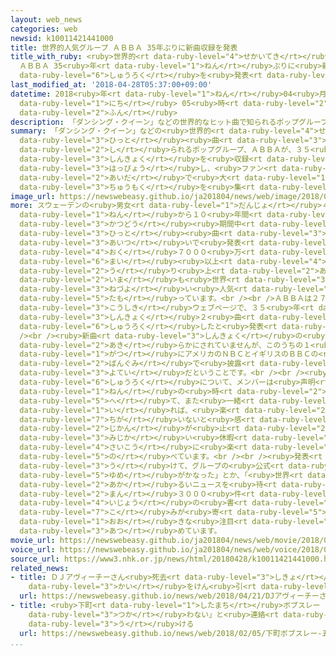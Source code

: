 ```yaml
---
layout: web_news
categories: web
newsid: k10011421441000
title: 世界的人気グループ ＡＢＢＡ 35年ぶりに新曲収録を発表
title_with_ruby: <ruby>世界的<rt data-ruby-level="4">せかいてき</rt></ruby><ruby>人気<rt data-ruby-level="1">にんき</rt></ruby>グループ
  ＡＢＢＡ 35<ruby>年<rt data-ruby-level="1">ねん</rt></ruby>ぶりに<ruby>新曲<rt data-ruby-level="3">しんきょく</rt></ruby><ruby>収録<rt
  data-ruby-level="6">しゅうろく</rt></ruby>を<ruby>発表<rt data-ruby-level="3">はっぴょう</rt></ruby>
last_modified_at: '2018-04-28T05:37:00+09:00'
datetime: 2018<ruby>年<rt data-ruby-level="1">ねん</rt></ruby>04<ruby>月<rt data-ruby-level="1">がつ</rt></ruby>28<ruby>日<rt
  data-ruby-level="1">にち</rt></ruby> 05<ruby>時<rt data-ruby-level="2">じ</rt></ruby>37<ruby>分<rt
  data-ruby-level="2">ふん</rt></ruby>
description: 「ダンシング・クイーン」などの世界的なヒット曲で知られるポップグループ、ＡＢＢＡが、３５年ぶりに新曲を収録したことを発表し、ファンの間で大きな注目を集めています。
summary: 「ダンシング・クイーン」などの<ruby>世界的<rt data-ruby-level="4">せかいてき</rt></ruby>な<ruby>ヒット<rt
  data-ruby-level="3">ひっと</rt></ruby><ruby>曲<rt data-ruby-level="3">きょく</rt></ruby>で<ruby>知<rt
  data-ruby-level="2">し</rt></ruby>られるポップグループ、ＡＢＢＡが、３５<ruby>年<rt data-ruby-level="1">ねん</rt></ruby>ぶりに<ruby>新曲<rt
  data-ruby-level="3">しんきょく</rt></ruby>を<ruby>収録<rt data-ruby-level="6">しゅうろく</rt></ruby>したことを<ruby>発表<rt
  data-ruby-level="3">はっぴょう</rt></ruby>し、<ruby>ファン<rt data-ruby-level="2">ふぁん</rt></ruby>の<ruby>間<rt
  data-ruby-level="2">あいだ</rt></ruby>で<ruby>大<rt data-ruby-level="1">おお</rt></ruby>きな<ruby>注目<rt
  data-ruby-level="3">ちゅうもく</rt></ruby>を<ruby>集<rt data-ruby-level="3">あつ</rt></ruby>めています。
image_url: https://newswebeasy.github.io/ja201804/news/web/image/2018/04/28/K10011421441_1804280537_1804280537_01_02.jpg
more: スウェーデンの<ruby>男女<rt data-ruby-level="1">だんじょ</rt></ruby>４<ruby>人組<rt data-ruby-level="2">にんぐみ</rt></ruby>のポップグループのＡＢＢＡは、１９７２<ruby>年<rt
  data-ruby-level="1">ねん</rt></ruby>から１０<ruby>年間<rt data-ruby-level="2">ねんかん</rt></ruby>の<ruby>活動<rt
  data-ruby-level="3">かつどう</rt></ruby><ruby>期間中<rt data-ruby-level="3">きかんちゅう</rt></ruby>に、「ダンシング・クイーン」や「マンマ・ミーア」などの<ruby>ヒット<rt
  data-ruby-level="3">ひっと</rt></ruby><ruby>曲<rt data-ruby-level="3">きょく</rt></ruby>を<ruby>相次<rt
  data-ruby-level="3">あいつ</rt></ruby>いで<ruby>発表<rt data-ruby-level="3">はっぴょう</rt></ruby>し、３<ruby>億<rt
  data-ruby-level="4">おく</rt></ruby>７０００<ruby>万<rt data-ruby-level="2">まん</rt></ruby><ruby>枚<rt
  data-ruby-level="6">まい</rt></ruby><ruby>以上<rt data-ruby-level="4">いじょう</rt></ruby>のレコードを<ruby>売<rt
  data-ruby-level="2">う</rt></ruby>り<ruby>上<rt data-ruby-level="2">あ</rt></ruby>げ、<ruby>今<rt
  data-ruby-level="2">いま</rt></ruby>も<ruby>世界<rt data-ruby-level="3">せかい</rt></ruby>で<ruby>根強<rt
  data-ruby-level="3">ねづよ</rt></ruby>い<ruby>人気<rt data-ruby-level="1">にんき</rt></ruby>を<ruby>保<rt
  data-ruby-level="5">たも</rt></ruby>っています。<br /><br />ＡＢＢＡは２７<ruby>日<rt data-ruby-level="1">にち</rt></ruby>、グループの<ruby>公式<rt
  data-ruby-level="3">こうしき</rt></ruby>ウェブページで、３５<ruby>年<rt data-ruby-level="1">ねん</rt></ruby>ぶりに<ruby>新曲<rt
  data-ruby-level="3">しんきょく</rt></ruby>２<ruby>曲<rt data-ruby-level="3">きょく</rt></ruby>を<ruby>収録<rt
  data-ruby-level="6">しゅうろく</rt></ruby>したと<ruby>発表<rt data-ruby-level="3">はっぴょう</rt></ruby>しました。<br
  /><br /><ruby>新曲<rt data-ruby-level="3">しんきょく</rt></ruby>の<ruby>発売日<rt data-ruby-level="3">はつばいび</rt></ruby>などは<ruby>明<rt
  data-ruby-level="2">あき</rt></ruby>らかにされていませんが、このうちの１<ruby>曲<rt data-ruby-level="3">きょく</rt></ruby>は、ことし１２<ruby>月<rt
  data-ruby-level="1">がつ</rt></ruby>にアメリカのＮＢＣとイギリスのＢＢＣの<ruby>特別<rt data-ruby-level="4">とくべつ</rt></ruby><ruby>番組<rt
  data-ruby-level="2">ばんぐみ</rt></ruby>で<ruby>披露<rt data-ruby-level="7">ひろう</rt></ruby>される<ruby>予定<rt
  data-ruby-level="3">よてい</rt></ruby>だということです。<br /><br /><ruby>新曲<rt data-ruby-level="3">しんきょく</rt></ruby>の<ruby>収録<rt
  data-ruby-level="6">しゅうろく</rt></ruby>について、メンバーは<ruby>声明<rt data-ruby-level="2">せいめい</rt></ruby>で、「３５<ruby>年<rt
  data-ruby-level="1">ねん</rt></ruby>の<ruby>時<rt data-ruby-level="2">とき</rt></ruby>を<ruby>経<rt
  data-ruby-level="5">へ</rt></ruby>て、また<ruby>一緒<rt data-ruby-level="7">いっしょ</rt></ruby>にレコーディングスタジオに<ruby>入<rt
  data-ruby-level="1">い</rt></ruby>れば、<ruby>楽<rt data-ruby-level="2">たの</rt></ruby>しいに<ruby>違<rt
  data-ruby-level="7">ちが</rt></ruby>いないと<ruby>感<rt data-ruby-level="3">かん</rt></ruby>じた。まるで<ruby>時間<rt
  data-ruby-level="2">じかん</rt></ruby>が<ruby>止<rt data-ruby-level="2">と</rt></ruby>まったままで、<ruby>短<rt
  data-ruby-level="3">みじか</rt></ruby>い<ruby>休暇<rt data-ruby-level="7">きゅうか</rt></ruby>をとっただけのようだった。<ruby>最高<rt
  data-ruby-level="4">さいこう</rt></ruby>に<ruby>楽<rt data-ruby-level="2">たの</rt></ruby>しかった」と<ruby>述<rt
  data-ruby-level="5">の</rt></ruby>べています。<br /><br /><ruby>発表<rt data-ruby-level="3">はっぴょう</rt></ruby>を<ruby>受<rt
  data-ruby-level="3">う</rt></ruby>けて、グループの<ruby>公式<rt data-ruby-level="3">こうしき</rt></ruby>ウェブサイトには、ファンから「<ruby>夢<rt
  data-ruby-level="5">ゆめ</rt></ruby>がかなった」とか、「<ruby>世界<rt data-ruby-level="3">せかい</rt></ruby>は<ruby>明<rt
  data-ruby-level="2">あか</rt></ruby>るいニュースを<ruby>待<rt data-ruby-level="3">ま</rt></ruby>っていた」といった１<ruby>万<rt
  data-ruby-level="2">まん</rt></ruby>３０００<ruby>件<rt data-ruby-level="5">けん</rt></ruby><ruby>以上<rt
  data-ruby-level="4">いじょう</rt></ruby>の<ruby>書<rt data-ruby-level="7">か</rt></ruby>き<ruby>込<rt
  data-ruby-level="7">こ</rt></ruby>みが<ruby>寄<rt data-ruby-level="5">よ</rt></ruby>せられ、<ruby>大<rt
  data-ruby-level="1">おお</rt></ruby>きな<ruby>注目<rt data-ruby-level="3">ちゅうもく</rt></ruby>を<ruby>集<rt
  data-ruby-level="3">あつ</rt></ruby>めています。
movie_url: https://newswebeasy.github.io/ja201804/news/web/movie/2018/04/28/k10011421441_201804281008_201804281016.mp4
voice_url: https://newswebeasy.github.io/ja201804/news/web/voice/2018/04/28/k10011421441_201804281008_201804281016.mp3
source_url: https://www3.nhk.or.jp/news/html/20180428/k10011421441000.html
related_news:
- title: ＤＪアヴィーチーさん<ruby>死去<rt data-ruby-level="3">しきょ</rt></ruby> <ruby>世界<rt data-ruby-level="3">せかい</rt></ruby>のダンスミュージック<ruby>界<rt
    data-ruby-level="3">かい</rt></ruby>をけん<ruby>引<rt data-ruby-level="2">いん</rt></ruby>
  url: https://newswebeasy.github.io/news/web/2018/04/21/DJアヴィーチーさん死去-世界のダンスミュージック界をけん引
- title: <ruby>下町<rt data-ruby-level="1">したまち</rt></ruby>ボブスレー 「<ruby>五輪<rt data-ruby-level="4">ごりん</rt></ruby>で<ruby>使<rt
    data-ruby-level="3">つか</rt></ruby>わない」と<ruby>連絡<rt data-ruby-level="7">れんらく</rt></ruby><ruby>受<rt
    data-ruby-level="3">う</rt></ruby>ける
  url: https://newswebeasy.github.io/news/web/2018/02/05/下町ボブスレー-五輪で使わないと連絡受ける
...
```

